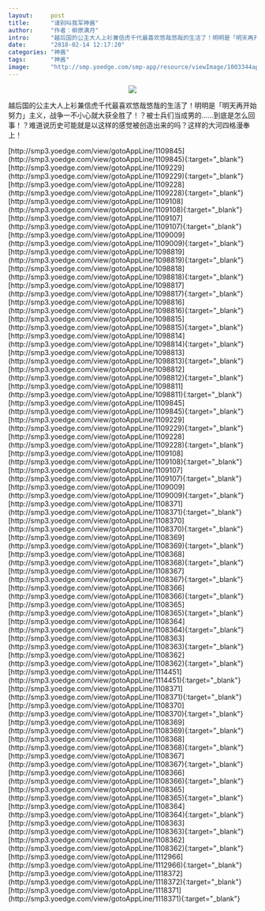 ```yaml
---
layout:     post
title:      "请别叫我军神酱"
author:     "作者：柳原满月"
intro:      "越后国的公主大人上衫兼信虎千代最喜欢悠哉悠哉的生活了！明明是「明天再开始努力」主义，战争一不小心就大获全胜了！？被士兵们当成男的……到底是怎么回事！？难道说历史可能就是以这样的感觉被创造出来的吗？这样的大河四格漫奉上！"
date:       "2018-02-14 12:17:20"
categories: "神酱"
tags:       "神酱"
image:      "http://smp.yoedge.com/smp-app/resource/viewImage/1003344appline.png"
---
```

<div style="text-align: center">
<p><img src="http://smp.yoedge.com/smp-app/resource/viewImage/1003344appline.png"/></p>
</div>
<p class="post-meta">
<span>越后国的公主大人上衫兼信虎千代最喜欢悠哉悠哉的生活了！明明是「明天再开始努力」主义，战争一不小心就大获全胜了！？被士兵们当成男的……到底是怎么回事！？难道说历史可能就是以这样的感觉被创造出来的吗？这样的大河四格漫奉上！</span>
</p>
[http://smp3.yoedge.com/view/gotoAppLine/1109845](http://smp3.yoedge.com/view/gotoAppLine/1109845){:target="_blank"}
[http://smp3.yoedge.com/view/gotoAppLine/1109229](http://smp3.yoedge.com/view/gotoAppLine/1109229){:target="_blank"}
[http://smp3.yoedge.com/view/gotoAppLine/1109228](http://smp3.yoedge.com/view/gotoAppLine/1109228){:target="_blank"}
[http://smp3.yoedge.com/view/gotoAppLine/1109108](http://smp3.yoedge.com/view/gotoAppLine/1109108){:target="_blank"}
[http://smp3.yoedge.com/view/gotoAppLine/1109107](http://smp3.yoedge.com/view/gotoAppLine/1109107){:target="_blank"}
[http://smp3.yoedge.com/view/gotoAppLine/1109009](http://smp3.yoedge.com/view/gotoAppLine/1109009){:target="_blank"}
[http://smp3.yoedge.com/view/gotoAppLine/1098819](http://smp3.yoedge.com/view/gotoAppLine/1098819){:target="_blank"}
[http://smp3.yoedge.com/view/gotoAppLine/1098818](http://smp3.yoedge.com/view/gotoAppLine/1098818){:target="_blank"}
[http://smp3.yoedge.com/view/gotoAppLine/1098817](http://smp3.yoedge.com/view/gotoAppLine/1098817){:target="_blank"}
[http://smp3.yoedge.com/view/gotoAppLine/1098816](http://smp3.yoedge.com/view/gotoAppLine/1098816){:target="_blank"}
[http://smp3.yoedge.com/view/gotoAppLine/1098815](http://smp3.yoedge.com/view/gotoAppLine/1098815){:target="_blank"}
[http://smp3.yoedge.com/view/gotoAppLine/1098814](http://smp3.yoedge.com/view/gotoAppLine/1098814){:target="_blank"}
[http://smp3.yoedge.com/view/gotoAppLine/1098813](http://smp3.yoedge.com/view/gotoAppLine/1098813){:target="_blank"}
[http://smp3.yoedge.com/view/gotoAppLine/1098812](http://smp3.yoedge.com/view/gotoAppLine/1098812){:target="_blank"}
[http://smp3.yoedge.com/view/gotoAppLine/1098811](http://smp3.yoedge.com/view/gotoAppLine/1098811){:target="_blank"}
[http://smp3.yoedge.com/view/gotoAppLine/1109845](http://smp3.yoedge.com/view/gotoAppLine/1109845){:target="_blank"}
[http://smp3.yoedge.com/view/gotoAppLine/1109229](http://smp3.yoedge.com/view/gotoAppLine/1109229){:target="_blank"}
[http://smp3.yoedge.com/view/gotoAppLine/1109228](http://smp3.yoedge.com/view/gotoAppLine/1109228){:target="_blank"}
[http://smp3.yoedge.com/view/gotoAppLine/1109108](http://smp3.yoedge.com/view/gotoAppLine/1109108){:target="_blank"}
[http://smp3.yoedge.com/view/gotoAppLine/1109107](http://smp3.yoedge.com/view/gotoAppLine/1109107){:target="_blank"}
[http://smp3.yoedge.com/view/gotoAppLine/1109009](http://smp3.yoedge.com/view/gotoAppLine/1109009){:target="_blank"}
[http://smp3.yoedge.com/view/gotoAppLine/1108371](http://smp3.yoedge.com/view/gotoAppLine/1108371){:target="_blank"}
[http://smp3.yoedge.com/view/gotoAppLine/1108370](http://smp3.yoedge.com/view/gotoAppLine/1108370){:target="_blank"}
[http://smp3.yoedge.com/view/gotoAppLine/1108369](http://smp3.yoedge.com/view/gotoAppLine/1108369){:target="_blank"}
[http://smp3.yoedge.com/view/gotoAppLine/1108368](http://smp3.yoedge.com/view/gotoAppLine/1108368){:target="_blank"}
[http://smp3.yoedge.com/view/gotoAppLine/1108367](http://smp3.yoedge.com/view/gotoAppLine/1108367){:target="_blank"}
[http://smp3.yoedge.com/view/gotoAppLine/1108366](http://smp3.yoedge.com/view/gotoAppLine/1108366){:target="_blank"}
[http://smp3.yoedge.com/view/gotoAppLine/1108365](http://smp3.yoedge.com/view/gotoAppLine/1108365){:target="_blank"}
[http://smp3.yoedge.com/view/gotoAppLine/1108364](http://smp3.yoedge.com/view/gotoAppLine/1108364){:target="_blank"}
[http://smp3.yoedge.com/view/gotoAppLine/1108363](http://smp3.yoedge.com/view/gotoAppLine/1108363){:target="_blank"}
[http://smp3.yoedge.com/view/gotoAppLine/1108362](http://smp3.yoedge.com/view/gotoAppLine/1108362){:target="_blank"}
[http://smp3.yoedge.com/view/gotoAppLine/1114451](http://smp3.yoedge.com/view/gotoAppLine/1114451){:target="_blank"}
[http://smp3.yoedge.com/view/gotoAppLine/1108371](http://smp3.yoedge.com/view/gotoAppLine/1108371){:target="_blank"}
[http://smp3.yoedge.com/view/gotoAppLine/1108370](http://smp3.yoedge.com/view/gotoAppLine/1108370){:target="_blank"}
[http://smp3.yoedge.com/view/gotoAppLine/1108369](http://smp3.yoedge.com/view/gotoAppLine/1108369){:target="_blank"}
[http://smp3.yoedge.com/view/gotoAppLine/1108368](http://smp3.yoedge.com/view/gotoAppLine/1108368){:target="_blank"}
[http://smp3.yoedge.com/view/gotoAppLine/1108367](http://smp3.yoedge.com/view/gotoAppLine/1108367){:target="_blank"}
[http://smp3.yoedge.com/view/gotoAppLine/1108366](http://smp3.yoedge.com/view/gotoAppLine/1108366){:target="_blank"}
[http://smp3.yoedge.com/view/gotoAppLine/1108365](http://smp3.yoedge.com/view/gotoAppLine/1108365){:target="_blank"}
[http://smp3.yoedge.com/view/gotoAppLine/1108364](http://smp3.yoedge.com/view/gotoAppLine/1108364){:target="_blank"}
[http://smp3.yoedge.com/view/gotoAppLine/1108363](http://smp3.yoedge.com/view/gotoAppLine/1108363){:target="_blank"}
[http://smp3.yoedge.com/view/gotoAppLine/1108362](http://smp3.yoedge.com/view/gotoAppLine/1108362){:target="_blank"}
[http://smp3.yoedge.com/view/gotoAppLine/1112966](http://smp3.yoedge.com/view/gotoAppLine/1112966){:target="_blank"}
[http://smp3.yoedge.com/view/gotoAppLine/1118372](http://smp3.yoedge.com/view/gotoAppLine/1118372){:target="_blank"}
[http://smp3.yoedge.com/view/gotoAppLine/1118371](http://smp3.yoedge.com/view/gotoAppLine/1118371){:target="_blank"}


